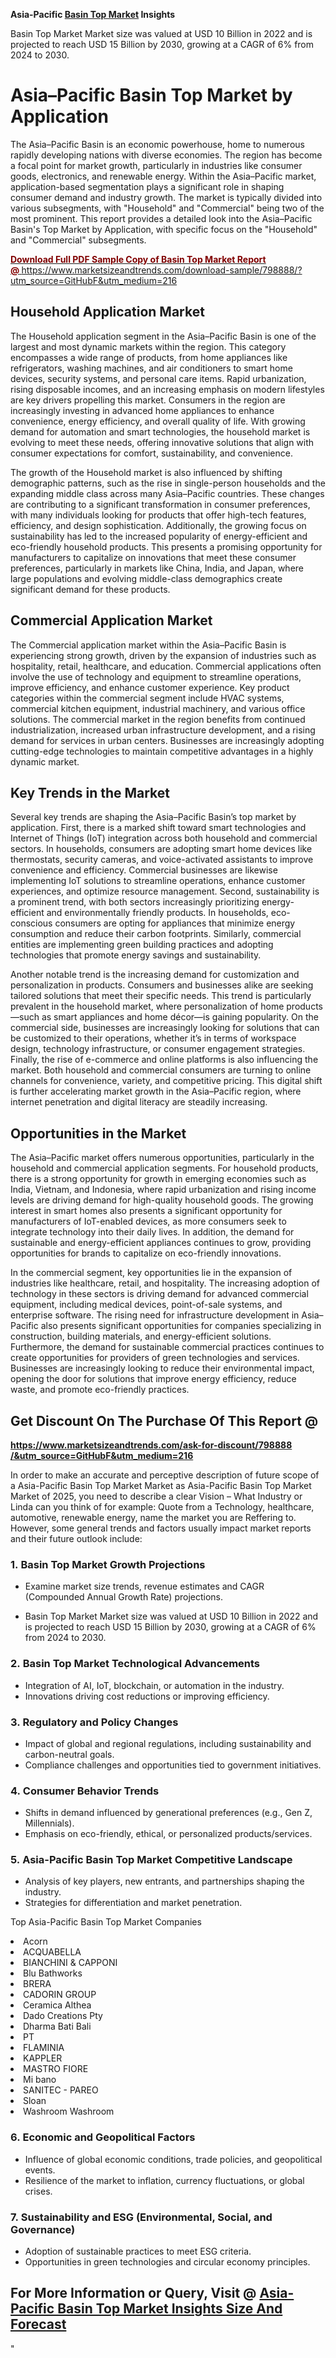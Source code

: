 <p><strong>Asia-Pacific&nbsp;<a href=""https://www.marketsizeandtrends.com/download-sample/798888/&amp;utm_source=GitHubF&amp;utm_medium=216"">Basin Top Market</a> Insights</strong></p><p>Basin Top Market Market size was valued at USD 10 Billion in 2022 and is projected to reach USD 15 Billion by 2030, growing at a CAGR of 6% from 2024 to 2030.</p><p><h1>Asia–Pacific Basin Top Market by Application</h1><p>The Asia–Pacific Basin is an economic powerhouse, home to numerous rapidly developing nations with diverse economies. The region has become a focal point for market growth, particularly in industries like consumer goods, electronics, and renewable energy. Within the Asia–Pacific market, application-based segmentation plays a significant role in shaping consumer demand and industry growth. The market is typically divided into various subsegments, with "Household" and "Commercial" being two of the most prominent. This report provides a detailed look into the Asia–Pacific Basin's Top Market by Application, with specific focus on the "Household" and "Commercial" subsegments. <a href="#"><p><strong><span style="color: #800000;">Download Full PDF Sample Copy of Basin Top Market Report @</span>&nbsp;</strong><a href="https://www.marketsizeandtrends.com/download-sample/798888/?utm_source=GitHubF&amp;utm_medium=216" target="_blank">https://www.marketsizeandtrends.com/download-sample/798888/?utm_source=GitHubF&amp;utm_medium=216</a></p></a></p><h2>Household Application Market</h2><p>The Household application segment in the Asia–Pacific Basin is one of the largest and most dynamic markets within the region. This category encompasses a wide range of products, from home appliances like refrigerators, washing machines, and air conditioners to smart home devices, security systems, and personal care items. Rapid urbanization, rising disposable incomes, and an increasing emphasis on modern lifestyles are key drivers propelling this market. Consumers in the region are increasingly investing in advanced home appliances to enhance convenience, energy efficiency, and overall quality of life. With growing demand for automation and smart technologies, the household market is evolving to meet these needs, offering innovative solutions that align with consumer expectations for comfort, sustainability, and convenience.</p><p>The growth of the Household market is also influenced by shifting demographic patterns, such as the rise in single-person households and the expanding middle class across many Asia–Pacific countries. These changes are contributing to a significant transformation in consumer preferences, with many individuals looking for products that offer high-tech features, efficiency, and design sophistication. Additionally, the growing focus on sustainability has led to the increased popularity of energy-efficient and eco-friendly household products. This presents a promising opportunity for manufacturers to capitalize on innovations that meet these consumer preferences, particularly in markets like China, India, and Japan, where large populations and evolving middle-class demographics create significant demand for these products.</p><h2>Commercial Application Market</h2><p>The Commercial application market within the Asia–Pacific Basin is experiencing strong growth, driven by the expansion of industries such as hospitality, retail, healthcare, and education. Commercial applications often involve the use of technology and equipment to streamline operations, improve efficiency, and enhance customer experience. Key product categories within the commercial segment include HVAC systems, commercial kitchen equipment, industrial machinery, and various office solutions. The commercial market in the region benefits from continued industrialization, increased urban infrastructure development, and a rising demand for services in urban centers. Businesses are increasingly adopting cutting-edge technologies to maintain competitive advantages in a highly dynamic market.</p><pThe demand for commercial applications is also linked to the increasing need for sustainable business practices. In particular, commercial properties are focusing on energy-efficient technologies, such as smart lighting systems, renewable energy solutions, and green building materials, to reduce operational costs and comply with environmental regulations. Furthermore, the rapid digital transformation of businesses across Asia–Pacific has led to an increase in demand for digital infrastructure, cloud solutions, and advanced communication technologies. These trends suggest a robust growth trajectory for the commercial application segment in the region, as companies invest in innovations that optimize operations and contribute to long-term sustainability goals.</p><h2>Key Trends in the Market</h2><p>Several key trends are shaping the Asia–Pacific Basin’s top market by application. First, there is a marked shift toward smart technologies and Internet of Things (IoT) integration across both household and commercial sectors. In households, consumers are adopting smart home devices like thermostats, security cameras, and voice-activated assistants to improve convenience and efficiency. Commercial businesses are likewise implementing IoT solutions to streamline operations, enhance customer experiences, and optimize resource management. Second, sustainability is a prominent trend, with both sectors increasingly prioritizing energy-efficient and environmentally friendly products. In households, eco-conscious consumers are opting for appliances that minimize energy consumption and reduce their carbon footprints. Similarly, commercial entities are implementing green building practices and adopting technologies that promote energy savings and sustainability.</p><p>Another notable trend is the increasing demand for customization and personalization in products. Consumers and businesses alike are seeking tailored solutions that meet their specific needs. This trend is particularly prevalent in the household market, where personalization of home products—such as smart appliances and home décor—is gaining popularity. On the commercial side, businesses are increasingly looking for solutions that can be customized to their operations, whether it’s in terms of workspace design, technology infrastructure, or consumer engagement strategies. Finally, the rise of e-commerce and online platforms is also influencing the market. Both household and commercial consumers are turning to online channels for convenience, variety, and competitive pricing. This digital shift is further accelerating market growth in the Asia–Pacific region, where internet penetration and digital literacy are steadily increasing.</p><h2>Opportunities in the Market</h2><p>The Asia–Pacific market offers numerous opportunities, particularly in the household and commercial application segments. For household products, there is a strong opportunity for growth in emerging economies such as India, Vietnam, and Indonesia, where rapid urbanization and rising income levels are driving demand for high-quality household goods. The growing interest in smart homes also presents a significant opportunity for manufacturers of IoT-enabled devices, as more consumers seek to integrate technology into their daily lives. In addition, the demand for sustainable and energy-efficient appliances continues to grow, providing opportunities for brands to capitalize on eco-friendly innovations.</p><p>In the commercial segment, key opportunities lie in the expansion of industries like healthcare, retail, and hospitality. The increasing adoption of technology in these sectors is driving demand for advanced commercial equipment, including medical devices, point-of-sale systems, and enterprise software. The rising need for infrastructure development in Asia–Pacific also presents significant opportunities for companies specializing in construction, building materials, and energy-efficient solutions. Furthermore, the demand for sustainable commercial practices continues to create opportunities for providers of green technologies and services. Businesses are increasingly looking to reduce their environmental impact, opening the door for solutions that improve energy efficiency, reduce waste, and promote eco-friendly practices.</</p><h2><strong>Get Discount On The Purchase Of This Report @&nbsp;</strong></h2><p><strong><a href=""https://www.marketsizeandtrends.com/ask-for-discount/798888/&amp;utm_source=GitHubF&amp;utm_medium=216"" target=""_blank"">https://www.marketsizeandtrends.com/ask-for-discount/798888<br />/&amp;utm_source=GitHubF&amp;utm_medium=216</a></strong></p><p>In order to make an accurate and perceptive description of future scope of a Asia-Pacific&nbsp;Basin Top Market Market as Asia-Pacific&nbsp;Basin Top Market Market of 2025, you need to describe a clear Vision &ndash; What Industry or Linda can you think of for example: Quote from a Technology, healthcare, automotive, renewable energy, name the market you are Reffering to. However, some general trends and factors usually impact market reports and their future outlook include:</p><h3>1.&nbsp;<strong>Basin Top Market Growth Projections</strong></h3><ul><li>Examine market size trends, revenue estimates and CAGR (Compounded Annual Growth Rate) projections.</li><li><p>Basin Top Market Market size was valued at USD 10 Billion in 2022 and is projected to reach USD 15 Billion by 2030, growing at a CAGR of 6% from 2024 to 2030.</p></li></ul><h3>2.&nbsp;<strong>Basin Top Market Technological Advancements</strong></h3><ul><li>Integration of AI, IoT, blockchain, or automation in the industry.</li><li>Innovations driving cost reductions or improving efficiency.</li></ul><h3>3.&nbsp;<strong>Regulatory and Policy Changes</strong></h3><ul><li>Impact of global and regional regulations, including sustainability and carbon-neutral goals.</li><li>Compliance challenges and opportunities tied to government initiatives.</li></ul><h3>4.&nbsp;<strong>Consumer Behavior Trends</strong></h3><ul><li>Shifts in demand influenced by generational preferences (e.g., Gen Z, Millennials).</li><li>Emphasis on eco-friendly, ethical, or personalized products/services.</li></ul><h3>5.&nbsp;<strong>Asia-Pacific Basin Top Market Competitive Landscape</strong></h3><ul><li>Analysis of key players, new entrants, and partnerships shaping the industry.</li><li>Strategies for differentiation and market penetration.</li></ul><p data-pm-slice=""1 1 []"">Top Asia-Pacific Basin Top Market Companies</p><div data-test-id=""""><p><li>Acorn</li><li> ACQUABELLA</li><li> BIANCHINI & CAPPONI</li><li> Blu Bathworks</li><li> BRERA</li><li> CADORIN GROUP</li><li> Ceramica Althea</li><li> Dado Creations Pty</li><li> Dharma Bati Bali </li><li>PT</li><li> FLAMINIA</li><li> KAPPLER</li><li> MASTRO FIORE</li><li> Mi bano</li><li> SANITEC - PAREO</li><li> Sloan</li><li> Washroom Washroom</li></p></div><h3>6.&nbsp;<strong>Economic and Geopolitical Factors</strong></h3><ul><li>Influence of global economic conditions, trade policies, and geopolitical events.</li><li>Resilience of the market to inflation, currency fluctuations, or global crises.</li></ul><h3>7.&nbsp;<strong>Sustainability and ESG (Environmental, Social, and Governance)</strong></h3><ul><li>Adoption of sustainable practices to meet ESG criteria.</li><li>Opportunities in green technologies and circular economy principles.</li></ul><h2><strong>For More Information or Query, Visit @&nbsp;</strong><a href=""https://www.verifiedmarketreports.com/product/basin-top-market/"" target=""_blank"">Asia-Pacific Basin Top Market Insights Size And Forecast</a></h2>"
